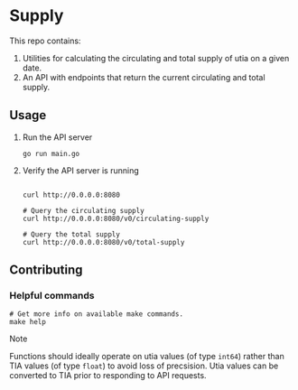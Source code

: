 # Supply

This repo contains:

1. Utilities for calculating the circulating and total supply of utia on a given date.
1. An API with endpoints that return the current circulating and total supply.

## Usage

1. Run the API server

    ```shell
    go run main.go
    ```

2. Verify the API server is running

    ```shell

    curl http://0.0.0.0:8080

    # Query the circulating supply
    curl http://0.0.0.0:8080/v0/circulating-supply

    # Query the total supply
    curl http://0.0.0.0:8080/v0/total-supply
    ```

## Contributing

### Helpful commands

```shell
# Get more info on available make commands.
make help
```

> [!NOTE]
> Functions should ideally operate on utia values (of type `int64`) rather than TIA values (of type `float`) to avoid loss of precsision. Utia values can be converted to TIA prior to responding to API requests.
